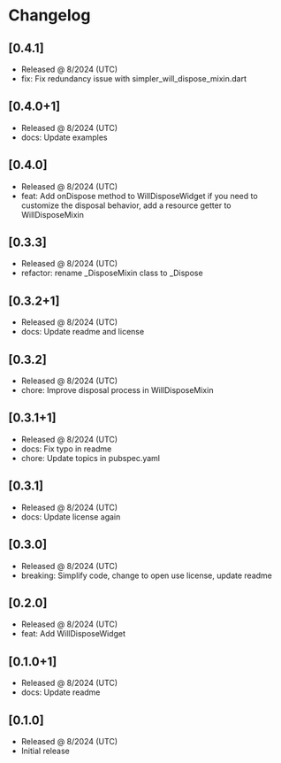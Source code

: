 # Changelog

## [0.4.1]

- Released @ 8/2024 (UTC)
- fix: Fix redundancy issue with simpler_will_dispose_mixin.dart

## [0.4.0+1]

- Released @ 8/2024 (UTC)
- docs: Update examples

## [0.4.0]

- Released @ 8/2024 (UTC)
- feat: Add onDispose method to WillDisposeWidget if you need to customize the disposal behavior, add a resource getter to WillDisposeMixin

## [0.3.3]

- Released @ 8/2024 (UTC)
- refactor: rename _DisposeMixin class to _Dispose

## [0.3.2+1]

- Released @ 8/2024 (UTC)
- docs: Update readme and license

## [0.3.2]

- Released @ 8/2024 (UTC)
- chore: Improve disposal process in WillDisposeMixin

## [0.3.1+1]

- Released @ 8/2024 (UTC)
- docs: Fix typo in readme
- chore: Update topics in pubspec.yaml

## [0.3.1]

- Released @ 8/2024 (UTC)
- docs: Update license again

## [0.3.0]

- Released @ 8/2024 (UTC)
- breaking: Simplify code, change to open use license, update readme

## [0.2.0]

- Released @ 8/2024 (UTC)
- feat: Add WillDisposeWidget

## [0.1.0+1]

- Released @ 8/2024 (UTC)
- docs: Update readme

## [0.1.0]

- Released @ 8/2024 (UTC)
- Initial release
